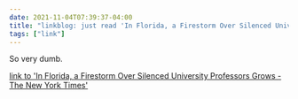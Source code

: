 ```yaml
---
date: 2021-11-04T07:39:37-04:00
title: "linkblog: just read 'In Florida, a Firestorm Over Silenced University Professors Grows - The New York Times'"
tags: ["link"]
---
```

So very dumb.
 
[link to 'In Florida, a Firestorm Over Silenced University Professors Grows - The New York Times'](https://www.nytimes.com/2021/11/04/us/florida-professors-lawsuit.html)
